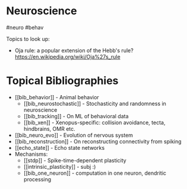 # Neuroscience

#neuro #behav

Topics to look up:
* Oja rule: a popular extension of the Hebb's rule? https://en.wikipedia.org/wiki/Oja%27s_rule

# Topical Bibliographies
* [[bib_behavior]] - Animal behavior
    * [[bib_neurostochastic]] - Stochasticity and randomness in neuroscience
    * [[bib_tracking]] - On ML of behavioral data
    * [[bib_xen]] - Xenopus-specific: collision avoidance, tecta, hindbrains, OMR etc.
* [[bib_neuro_evo]] - Evolution of nervous system
* [[bib_reconstruction]] - On  reconstructing connectivity from spiking
* [[echo_state]] - Echo state networks
* Mechanisms:
    * [[stdp]] - Spike-time-dependent plasticity
    * [[intrinsic_plasticity]] - subj :)
    * [[bib_one_neuron]] - computation in one neuron, dendritic processing




